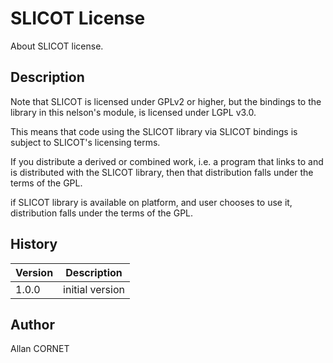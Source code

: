 

# SLICOT License

About SLICOT license.

## Description


  <p>Note that SLICOT is licensed under GPLv2 or higher, but the bindings
to the library in this nelson's module, is licensed under LGPL v3.0.</p>
  <p>This means that code using the SLICOT library via SLICOT bindings is subject to SLICOT's licensing terms.</p>
  <p/>
  <p>If you distribute a derived or combined work, i.e. a program that links to and is distributed with the SLICOT library, then that distribution falls under the terms of the GPL.</p>
  <p/>
  <p>if SLICOT library is available on platform, and user chooses to use it, distribution falls under the terms of the GPL.</p>


## History

|Version|Description|
|------|------|
|1.0.0|initial version|


## Author

Allan CORNET



